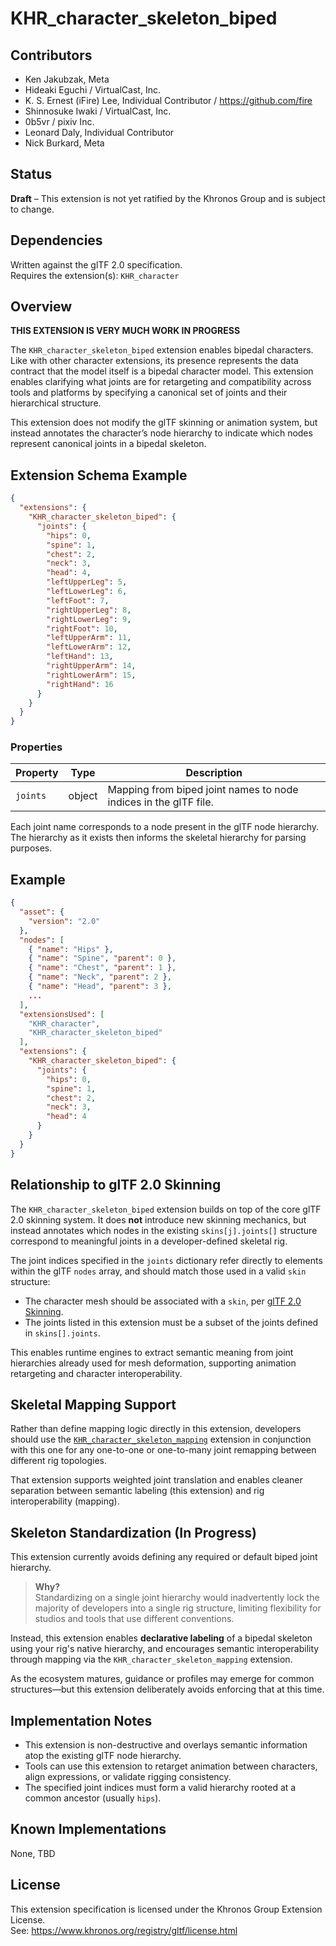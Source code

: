 # KHR_character_skeleton_biped

## Contributors

- Ken Jakubzak, Meta
- Hideaki Eguchi / VirtualCast, Inc.
- K. S. Ernest (iFire) Lee, Individual Contributor / https://github.com/fire
- Shinnosuke Iwaki / VirtualCast, Inc.
- 0b5vr / pixiv Inc.
- Leonard Daly, Individual Contributor
- Nick Burkard, Meta

## Status

**Draft** – This extension is not yet ratified by the Khronos Group and is subject to change.

## Dependencies

Written against the glTF 2.0 specification.  
Requires the extension(s):  `KHR_character`

## Overview

**THIS EXTENSION IS VERY MUCH WORK IN PROGRESS**

The `KHR_character_skeleton_biped` extension enables bipedal characters. Like with other character extensions, its presence represents the data contract that the model itself is a bipedal character model. This extension enables clarifying what joints are for retargeting and compatibility across tools and platforms by specifying a canonical set of joints and their hierarchical structure.

This extension does not modify the glTF skinning or animation system, but instead annotates the character’s node hierarchy to indicate which nodes represent canonical joints in a bipedal skeleton.

## Extension Schema Example

```json
{
  "extensions": {
    "KHR_character_skeleton_biped": {
      "joints": {
        "hips": 0,
        "spine": 1,
        "chest": 2,
        "neck": 3,
        "head": 4,
        "leftUpperLeg": 5,
        "leftLowerLeg": 6,
        "leftFoot": 7,
        "rightUpperLeg": 8,
        "rightLowerLeg": 9,
        "rightFoot": 10,
        "leftUpperArm": 11,
        "leftLowerArm": 12,
        "leftHand": 13,
        "rightUpperArm": 14,
        "rightLowerArm": 15,
        "rightHand": 16
      }
    }
  }
}
```

### Properties

| Property | Type   | Description                                                      |
| -------- | ------ | ---------------------------------------------------------------- |
| `joints` | object | Mapping from biped joint names to node indices in the glTF file. |

Each joint name corresponds to a node present in the glTF node hierarchy. The hierarchy as it exists then informs the skeletal hierarchy for parsing purposes.

## Example

```json
{
  "asset": {
    "version": "2.0"
  },
  "nodes": [
    { "name": "Hips" },
    { "name": "Spine", "parent": 0 },
    { "name": "Chest", "parent": 1 },
    { "name": "Neck", "parent": 2 },
    { "name": "Head", "parent": 3 },
    ...
  ],
  "extensionsUsed": [
    "KHR_character",
    "KHR_character_skeleton_biped"
  ],
  "extensions": {
    "KHR_character_skeleton_biped": {
      "joints": {
        "hips": 0,
        "spine": 1,
        "chest": 2,
        "neck": 3,
        "head": 4
      }
    }
  }
}
```

## Relationship to glTF 2.0 Skinning

The `KHR_character_skeleton_biped` extension builds on top of the core glTF 2.0 skinning system. It does **not** introduce new skinning mechanics, but instead annotates which nodes in the existing `skins[j].joints[]` structure correspond to meaningful joints in a developer-defined skeletal rig.

The joint indices specified in the `joints` dictionary refer directly to elements within the glTF `nodes` array, and should match those used in a valid `skin` structure:

- The character mesh should be associated with a `skin`, per [glTF 2.0 Skinning](https://registry.khronos.org/glTF/specs/2.0/glTF-2.0.html#skins).
- The joints listed in this extension must be a subset of the joints defined in `skins[].joints`.

This enables runtime engines to extract semantic meaning from joint hierarchies already used for mesh deformation, supporting animation retargeting and character interoperability.

## Skeletal Mapping Support

Rather than define mapping logic directly in this extension, developers should use the [`KHR_character_skeleton_mapping`](./KHR_character_skeleton_mapping_README.md) extension in conjunction with this one for any one-to-one or one-to-many joint remapping between different rig topologies.

That extension supports weighted joint translation and enables cleaner separation between semantic labeling (this extension) and rig interoperability (mapping).

## Skeleton Standardization (In Progress)

This extension currently avoids defining any required or default biped joint hierarchy.

> **Why?**  
> Standardizing on a single joint hierarchy would inadvertently lock the majority of developers into a single rig structure, limiting flexibility for studios and tools that use different conventions.

Instead, this extension enables **declarative labeling** of a bipedal skeleton using your rig's native hierarchy, and encourages semantic interoperability through mapping via the `KHR_character_skeleton_mapping` extension.

As the ecosystem matures, guidance or profiles may emerge for common structures—but this extension deliberately avoids enforcing that at this time.

## Implementation Notes

- This extension is non-destructive and overlays semantic information atop the existing glTF node hierarchy.
- Tools can use this extension to retarget animation between characters, align expressions, or validate rigging consistency.
- The specified joint indices must form a valid hierarchy rooted at a common ancestor (usually `hips`).

## Known Implementations

None, TBD

## License

This extension specification is licensed under the Khronos Group Extension License.  
See: https://www.khronos.org/registry/gltf/license.html
